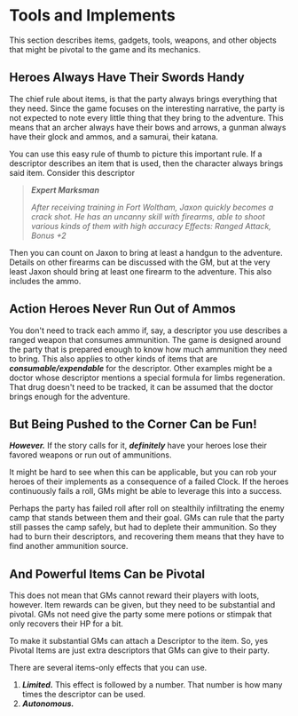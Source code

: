 # Tools and Implements

This section describes items, gadgets, tools, weapons, and other objects that might be pivotal to the game and its mechanics.

## Heroes Always Have Their Swords Handy

The chief rule about items, is that the party always brings everything that they need. Since the game focuses on the interesting narrative, the party is not expected to note every little thing that they bring to the adventure. This means that an archer always have their bows and arrows, a gunman always have their glock and ammos, and a samurai, their katana.

You can use this easy rule of thumb to picture this important rule. If a descriptor describes an item that is used, then the character always brings said item. Consider this descriptor

> ***Expert Marksman***
> 
> *After receiving training in Fort Woltham, Jaxon quickly becomes a crack shot. He has an uncanny skill with firearms, able to shoot various kinds of them with high accuracy*
> *Effects: Ranged Attack, Bonus +2*

Then you can count on Jaxon to bring at least a handgun to the adventure. Details on other firearms can be discussed with the GM, but at the very least Jaxon should bring at least one firearm to the adventure. This also includes the ammo.

## Action Heroes Never Run Out of Ammos

You don't need to track each ammo if, say, a descriptor you use describes a ranged weapon that consumes ammunition. The game is designed around the party that is prepared enough to know how much ammunition they need to bring. This also applies to other kinds of items that are ***consumable/expendable*** for the descriptor. Other examples might be a doctor whose descriptor mentions a special formula for limbs regeneration. That drug doesn't need to be tracked, it can be assumed that the doctor brings enough for the adventure.

## But Being Pushed to the Corner Can be Fun!

***However.*** If the story calls for it, ***definitely*** have your heroes lose their favored weapons or run out of ammunitions.

It might be hard to see when this can be applicable, but you can rob your heroes of their implements as a consequence of a failed Clock. If the heroes continuously fails a roll, GMs might be able to leverage this into a success.

Perhaps the party has failed roll after roll on stealthily infiltrating the enemy camp that stands between them and their goal. GMs can rule that the party still passes the camp safely, but had to deplete their ammunition. So they had to burn their descriptors, and recovering them means that they have to find another ammunition source.

## And Powerful Items Can be Pivotal

This does not mean that GMs cannot reward their players with loots, however. Item rewards can be given, but they need to be substantial and pivotal. GMs not need give the party some mere potions or stimpak that only recovers their HP for a bit.

To make it substantial GMs can attach a Descriptor to the item. So, yes Pivotal Items are just extra descriptors that GMs can give to their party.

There are several items-only effects that you can use.

1. ***Limited.*** This effect is followed by a number. That number is how many times the descriptor can be used.
1. ***Autonomous.*** 